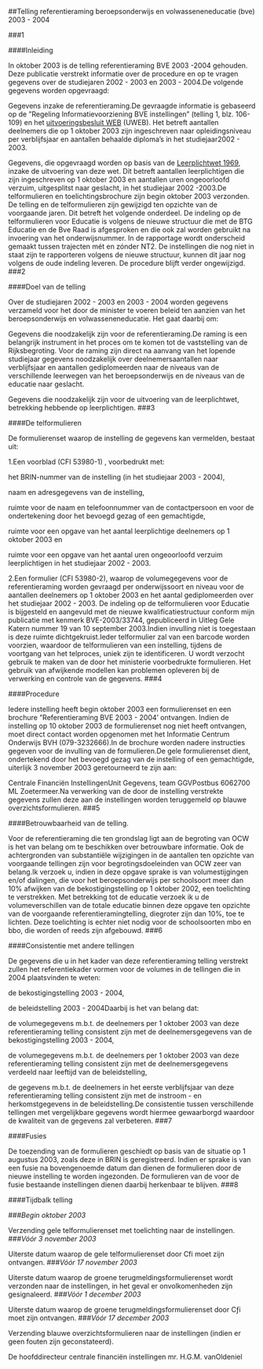 <meta http-equiv='Content-Type' content='text/html; charset=utf-8' />

##Telling referentieraming beroepsonderwijs en volwasseneneducatie (bve) 2003 - 2004

###1 

####Inleiding

In oktober 2003 is de telling referentieraming BVE 2003 -2004 gehouden. Deze publicatie verstrekt informatie over de procedure en op te vragen gegevens over de studiejaren 2002 - 2003 en 2003 - 2004.De volgende gegevens worden opgevraagd:

Gegevens inzake de referentieraming.De gevraagde informatie is gebaseerd op de ”Regeling Informatievoorziening BVE instellingen” (telling 1, blz. 106-109) en het [uitvoeringsbesluit WEB](../../../../../../../../../AMvB/uitvoeringsbesluit/web/BWBR0010646/README.md) (UWEB). Het betreft aantallen deelnemers die op 1 oktober 2003 zijn ingeschreven naar opleidingsniveau per verblijfsjaar en aantallen behaalde diploma’s in het studiejaar2002 - 2003.

Gegevens, die opgevraagd worden op basis van de [Leerplichtwet 1969](../../../../../../../../../wet/leerplichtwet/1969/BWBR0002628/README.md), inzake de uitvoering van deze wet. Dit betreft aantallen leerplichtigen die zijn ingeschreven op 1 oktober 2003 en aantallen uren ongeoorloofd verzuim, uitgesplitst naar geslacht, in het studiejaar 2002 -2003.De telformulieren en toelichtingsbrochure zijn begin oktober 2003 verzonden. De telling en de telformulieren zijn gewijzigd ten opzichte van de voorgaande jaren. Dit betreft het volgende onderdeel. De indeling op de telformulieren voor Educatie is volgens de nieuwe structuur die met de BTG Educatie en de Bve Raad is afgesproken en die ook zal worden gebruikt na invoering van het onderwijsnummer. In de rapportage wordt onderscheid gemaakt tussen trajecten mét en zónder NT2. De instellingen die nog niet in staat zijn te rapporteren volgens de nieuwe structuur, kunnen dit jaar nog volgens de oude indeling leveren. De procedure blijft verder ongewijzigd.
###2 

####Doel van de telling

Over de studiejaren 2002 - 2003 en 2003 - 2004 worden gegevens verzameld voor het door de minister te voeren beleid ten aanzien van het beroepsonderwijs en volwasseneneducatie. Het gaat daarbij om:

Gegevens die noodzakelijk zijn voor de referentieraming.De raming is een belangrijk instrument in het proces om te komen tot de vaststelling van de Rijksbegroting. Voor de raming zijn direct na aanvang van het lopende studiejaar gegevens noodzakelijk over deelnemersaantallen naar verblijfsjaar en aantallen gediplomeerden naar de niveaus van de verschillende leerwegen van het beroepsonderwijs en de niveaus van de educatie naar geslacht.

Gegevens die noodzakelijk zijn voor de uitvoering van de leerplichtwet, betrekking hebbende op leerplichtigen.
###3 

####De telformulieren

De formulierenset waarop de instelling de gegevens kan vermelden, bestaat uit:

1.Een voorblad (CFI 53980-1) , voorbedrukt met:

het BRIN-nummer van de instelling (in het studiejaar 2003 - 2004),

naam en adresgegevens van de instelling,

ruimte voor de naam en telefoonnummer van de contactpersoon en voor de ondertekening door het bevoegd gezag of een gemachtigde,

ruimte voor een opgave van het aantal leerplichtige deelnemers op 1 oktober 2003 en

ruimte voor een opgave van het aantal uren ongeoorloofd verzuim leerplichtigen in het studiejaar 2002 - 2003.

2.Een formulier (CFI 53980-2), waarop de volumegegevens voor de referentieraming worden gevraagd per onderwijssoort en niveau voor de aantallen deelnemers op 1 oktober 2003 en het aantal gediplomeerden over het studiejaar 2002 - 2003. De indeling op de telformulieren voor Educatie is bijgesteld en aangevuld met de nieuwe kwalificatiestructuur conform mijn publicatie met kenmerk BVE-2003/33744, gepubliceerd in Uitleg Gele Katern nummer 19 van 10 september 2003.Indien invulling niet is toegestaan is deze ruimte dichtgekruist.Ieder telformulier zal van een barcode worden voorzien, waardoor de telformulieren van een instelling, tijdens de voortgang van het telproces, uniek zijn te identificeren. U wordt verzocht gebruik te maken van de door het ministerie voorbedrukte formulieren. Het gebruik van afwijkende modellen kan problemen opleveren bij de verwerking en controle van de gegevens.
###4 

####Procedure

Iedere instelling heeft begin oktober 2003 een formulierenset en een brochure ”Referentieraming BVE 2003 - 2004’ ontvangen. Indien de instelling op 10 oktober 2003 de formulierenset nog niet heeft ontvangen, moet direct contact worden opgenomen met het Informatie Centrum Onderwijs BVH (079-3232666).In de brochure worden nadere instructies gegeven voor de invulling van de formulieren.De gele formulierenset dient, ondertekend door het bevoegd gezag van de instelling of een gemachtigde, uiterlijk 3 november 2003 geretourneerd te zijn aan:

Centrale Financiën InstellingenUnit Gegevens, team GGVPostbus 6062700 ML Zoetermeer.Na verwerking van de door de instelling verstrekte gegevens zullen deze aan de instellingen worden teruggemeld op blauwe overzichtsformulieren.
###5 

####Betrouwbaarheid van de telling.

Voor de referentieraming die ten grondslag ligt aan de begroting van OCW is het van belang om te beschikken over betrouwbare informatie. Ook de achtergronden van substantiële wijzigingen in de aantallen ten opzichte van voorgaande tellingen zijn voor begrotingsdoeleinden van OCW zeer van belang.Ik verzoek u, indien in deze opgave sprake is van volumestijgingen en/of dalingen, die voor het beroepsonderwijs per schoolsoort meer dan 10% afwijken van de bekostigingstelling op 1 oktober 2002, een toelichting te verstrekken. Met betrekking tot de educatie verzoek ik u de volumeverschillen van de totale educatie binnen deze opgave ten opzichte van de voorgaande referentieramingtelling, diegroter zijn dan 10%, toe te lichten. Deze toelichting is echter niet nodig voor de schoolsoorten mbo en bbo, die worden of reeds zijn afgebouwd.
###6 

####Consistentie met andere tellingen

De gegevens die u in het kader van deze referentieraming telling verstrekt zullen het referentiekader vormen voor de volumes in de tellingen die in 2004 plaatsvinden te weten:

de bekostigingstelling 2003 - 2004,

de beleidstelling 2003 - 2004Daarbij is het van belang dat:

de volumegegevens m.b.t. de deelnemers per 1 oktober 2003 van deze referentieraming telling consistent zijn met de deelnemersgegevens van de bekostigingstelling 2003 - 2004,

de volumegegevens m.b.t. de deelnemers per 1 oktober 2003 van deze referentieraming telling consistent zijn met de deelnemersgegevens verdeeld naar leeftijd van de beleidstelling,

de gegevens m.b.t. de deelnemers in het eerste verblijfsjaar van deze referentieraming telling consistent zijn met de instroom - en herkomstgegevens in de beleidstelling.De consistentie tussen verschillende tellingen met vergelijkbare gegevens wordt hiermee gewaarborgd waardoor de kwaliteit van de gegevens zal verbeteren.
###7 

####Fusies

De toezending van de formulieren geschiedt op basis van de situatie op 1 augustus 2003, zoals deze in BRIN is geregistreerd. Indien er sprake is van een fusie na bovengenoemde datum dan dienen de formulieren door de nieuwe instelling te worden ingezonden. De formulieren van de voor de fusie bestaande instellingen dienen daarbij herkenbaar te blijven.
###8 

####Tijdbalk telling

###*Begin oktober 2003*

Verzending gele telformulierenset met toelichting naar de instellingen.
###*Vóór 3 november 2003*

Uiterste datum waarop de gele telformulierenset door Cfi moet zijn ontvangen.
###*Vóór 17 november 2003*

Uiterste datum waarop de groene terugmeldingsformulierenset wordt verzonden naar de instellingen, in het geval er onvolkomenheden zijn gesignaleerd.
###*Vóór 1 december 2003*

Uiterste datum waarop de groene terugmeldingsformulierenset door Cƒi moet zijn ontvangen.
###*Vóór 17 december 2003*

Verzending blauwe overzichtsformulieren naar de instellingen (indien er geen fouten zijn geconstateerd).

De 
hoofddirecteur centrale financiën instellingen
mr. H.G.M. vanOldeniel
